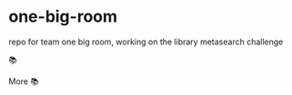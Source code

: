 # one-big-room
repo for team one big room, working on the library metasearch challenge

:books:

More :books: